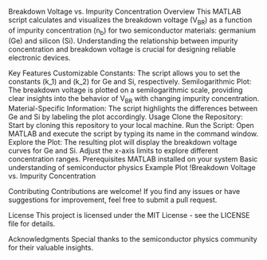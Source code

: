 Breakdown Voltage vs. Impurity Concentration
Overview
This MATLAB script calculates and visualizes the breakdown voltage (V<sub>BR</sub>) as a function of impurity concentration (n<sub>b</sub>) for two semiconductor materials: germanium (Ge) and silicon (Si). Understanding the relationship between impurity concentration and breakdown voltage is crucial for designing reliable electronic devices.

Key Features
Customizable Constants: The script allows you to set the constants (k_1) and (k_2) for Ge and Si, respectively.
Semilogarithmic Plot: The breakdown voltage is plotted on a semilogarithmic scale, providing clear insights into the behavior of V<sub>BR</sub> with changing impurity concentration.
Material-Specific Information: The script highlights the differences between Ge and Si by labeling the plot accordingly.
Usage
Clone the Repository: Start by cloning this repository to your local machine.
Run the Script: Open MATLAB and execute the script by typing its name in the command window.
Explore the Plot: The resulting plot will display the breakdown voltage curves for Ge and Si. Adjust the x-axis limits to explore different concentration ranges.
Prerequisites
MATLAB installed on your system
Basic understanding of semiconductor physics
Example Plot
!Breakdown Voltage vs. Impurity Concentration

Contributing
Contributions are welcome! If you find any issues or have suggestions for improvement, feel free to submit a pull request.

License
This project is licensed under the MIT License - see the LICENSE file for details.

Acknowledgments
Special thanks to the semiconductor physics community for their valuable insights.

